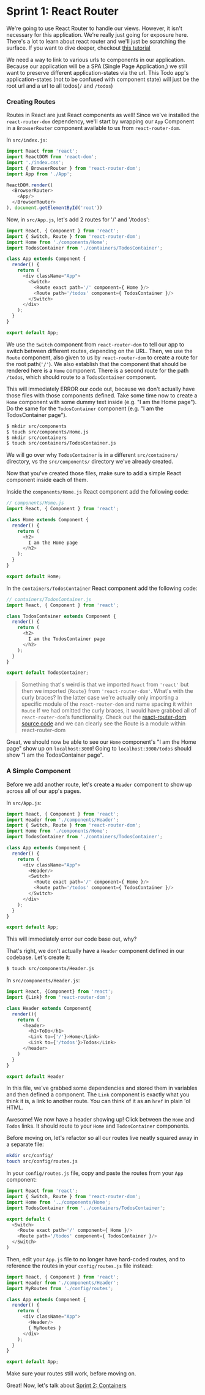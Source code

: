 # Sprint 1: React Router

We're going to use React Router to handle our views. However, it isn't necessary for this application. We're really just going for exposure here. There's a lot to learn about react router and we'll just be scratching the surface. If you want to dive deeper, checkout [this tutorial](https://github.com/reactjs/react-router-tutorial)

We need a way to link to various urls to components in our application. Because our application will be a SPA (Single Page Application,) we still want to preserve different application-states via the url. This Todo app's application-states (not to be confused with component state) will just be the root url and a url to all todos(`/` and `/todos`)

### Creating Routes
Routes in React are just React components as well! Since we've installed the `react-router-dom` dependency, we'll start by wrapping our `App` Component in a `BrowserRouter` component available to us from `react-router-dom`. 

In `src/index.js`:

```js
import React from 'react';
import ReactDOM from 'react-dom';
import './index.css';
import { BrowserRouter } from 'react-router-dom';
import App from './App';

ReactDOM.render((
  <BrowserRouter>
    <App/>
  </BrowserRouter>
), document.getElementById('root'))
```

Now, in `src/App.js`, let's add 2 routes for '/' and '/todos': 

```js
import React, { Component } from 'react';
import { Switch, Route } from 'react-router-dom';
import Home from './components/Home';
import TodosContainer from './containers/TodosContainer';

class App extends Component {
  render() {
    return (
      <div className="App">
        <Switch>
          <Route exact path='/' component={ Home }/>
          <Route path='/todos' component={ TodosContainer }/>
        </Switch>
      </div>
    );
  }
}

export default App;
```

We use the `Switch` component from `react-router-dom` to tell our app to switch between different routes, depending on the URL. Then, we use the `Route` component, also given to us by `react-router-dom` to create a route for the root path(`'/'`). We also establish that the component that should be rendered here is a `Home` component. There is a second route for the path `/todos`, which should route to a `TodosContainer` component.

This will immediately ERROR our code out, because we don't actually have those files with those components defined. Take some time now to create a `Home` component with some dummy text inside (e.g. "I am the Home page"). Do the same for the `TodosContainer` component (e.g. "I am the TodosContainer page").

```bash
$ mkdir src/components
$ touch src/components/Home.js
$ mkdir src/containers
$ touch src/containers/TodosContainer.js
```
We will go over why `TodosContainer` is in a different `src/containers/` directory, vs the `src/components/` directory we've already created.

Now that you've created those files, make sure to add a simple React component inside each of them.

Inside the  `components/Home.js` React component add the following code:
  
```js
// components/Home.js
import React, { Component } from 'react';

class Home extends Component {
  render() {
    return (
      <h2>
        I am the Home page
      </h2>
    );
  }
}

export default Home;
```
  
In the `containers/TodosContainer` React component add the following code:
  
```js
// containers/TodosContainer.js
import React, { Component } from 'react';

class TodosContainer extends Component {
  render() {
    return (
      <h2>
        I am the TodosContainer page
      </h2>
    );
  }
}

export default TodosContainer;
```

> Something that's weird is that we imported `React` from `'react'` but then we imported `{Route}` from `'react-router-dom'`. What's with the curly braces? In the latter case we're actually only importing a specific module of the `react-router-dom` and name spacing it within `Route` If we had omitted the curly braces, it would have grabbed all of `react-router-dom`'s functionality. Check out the [react-router-dom source code](https://github.com/ReactTraining/react-router/tree/master/packages/react-router/docs/api) and we can clearly see the Route is a module within react-router-dom


Great, we should now be able to see our `Home` component's "I am the Home page" show up on `localhost:3000`! Going to `localhost:3000/todos` should show "I am the TodosContainer page".



### A Simple Component
Before we add another route, let's create a `Header` component to show up across all of our app's pages. 

In `src/App.js`:

```js
import React, { Component } from 'react';
import Header from './components/Header';
import { Switch, Route } from 'react-router-dom';
import Home from './components/Home';
import TodosContainer from './containers/TodosContainer';

class App extends Component {
  render() {
    return (
      <div className="App">
        <Header/>
        <Switch>
          <Route exact path='/' component={ Home }/>
          <Route path='/todos' component={ TodosContainer }/>
        </Switch>
      </div>
    );
  }
}

export default App;
```

This will immediately error our code base out, why?

That's right, we don't actually have a `Header` component defined in our codebase. Let's create it:

```bash
$ touch src/components/Header.js
```

In `src/components/Header.js`:

```js
import React, {Component} from 'react';
import {Link} from 'react-router-dom';

class Header extends Component{
  render(){
    return (
      <header>
      	<h1>ToDo</h1>
        <Link to={'/'}>Home</Link>
        <Link to={'/todos'}>Todos</Link>
      </header>
    )
  }
}

export default Header
```

In this file, we've grabbed some dependencies and stored them in variables and then defined a component. The `Link` component is exactly what you think it is, a link to another route. You can think of it as an `href` in plain 'ol HTML.

Awesome! We now have a header showing up! Click between the `Home` and `Todos` links. It should route to your `Home` and `TodosContainer` components.

Before moving on, let's refactor so all our routes live neatly squared away in a separate file:

```bash
mkdir src/config/
touch src/config/routes.js
```

In your `config/routes.js` file, copy and paste the routes from your `App` component:

```js
import React from 'react';
import { Switch, Route } from 'react-router-dom';
import Home from '../components/Home';
import TodosContainer from '../containers/TodosContainer';

export default (
  <Switch>
    <Route exact path='/' component={ Home }/>
    <Route path='/todos' component={ TodosContainer }/>
  </Switch>
)
```

Then, edit your `App.js` file to no longer have hard-coded routes, and to reference the routes in your `config/routes.js` file instead:

```js
import React, { Component } from 'react';
import Header from './components/Header';
import MyRoutes from './config/routes';

class App extends Component {
  render() {
    return (
      <div className="App">
        <Header/>
        { MyRoutes }
      </div>
    );
  }
}

export default App;
```

Make sure your routes still work, before moving on.

Great! Now, let's talk about [Sprint 2: Containers](sprints/Sprint2.md)
